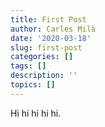 ```yaml
---
title: First Post
author: Carles Milà
date: '2020-03-18'
slug: first-post
categories: []
tags: []
description: ''
topics: []
---
```


Hi hi hi hi hi.